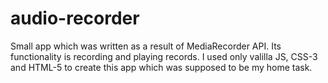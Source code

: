 # audio-recorder
Small app which was written as a result of MediaRecorder API. Its functionality is recording and playing records.
I used only valilla JS, CSS-3 and HTML-5 to create this app which was supposed to be my home task.
